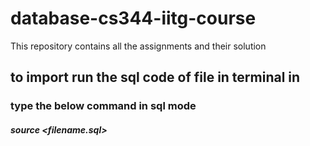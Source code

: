 # database-cs344-iitg-course
This repository contains all the assignments and their solution 

## to import run the sql code of file in terminal in<br>
### type the below command in sql mode<br>
##### source <filename.sql>
